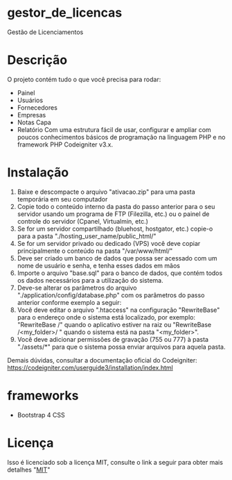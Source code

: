 # gestor_de_licencas

Gestão de Licenciamentos

# Descrição #
O projeto contém tudo o que você precisa para rodar:

- Painel
- Usuários
- Fornecedores
- Empresas
- Notas Capa
- Relatório
Com uma estrutura fácil de usar, configurar e ampliar com poucos conhecimentos básicos de programação na linguagem PHP e no framework PHP Codeigniter v3.x.

# Instalação #
1. Baixe e descompacte o arquivo "ativacao.zip" para uma pasta temporária em seu computador
2. Copie todo o conteúdo interno da pasta do passo anterior para o seu servidor usando um programa de FTP (Filezilla, etc.) ou o painel de controle do servidor (Cpanel, Virtualmin, etc.)
1. Se for um servidor compartilhado (bluehost, hostgator, etc.) copie-o para a pasta "./hosting_user_name/public_html/"
2. Se for um servidor privado ou dedicado (VPS) você deve copiar principalmente o conteúdo na pasta "/var/www/html/"
3. Deve ser criado um banco de dados que possa ser acessado com um nome de usuário e senha, e tenha esses dados em mãos
5. Importe o arquivo "base.sql" para o banco de dados, que contém todos os dados necessários para a utilização do sistema.
4. Deve-se alterar os parâmetros do arquivo "./application/config/database.php" com os parâmetros do passo anterior conforme exemplo a seguir:
5. Você deve editar o arquivo ".htaccess" na configuração "RewriteBase" para o endereço onde o sistema está localizado, por exemplo: "RewriteBase /" quando o aplicativo estiver na raiz ou "RewriteBase /<my_folder>/ " quando o sistema está na pasta "<my_folder>". 
6. Você deve adicionar permissões de gravação (755 ou 777) à pasta "./assets/*" para que o sistema possa enviar arquivos para aquela pasta.

Demais dúvidas, consultar a documentação oficial do Codeigniter: https://codeigniter.com/userguide3/installation/index.html

# frameworks #
- Bootstrap 4 CSS

# Licença #
Isso é licenciado sob a licença MIT, consulte o link a seguir para obter mais detalhes "[MIT](https://www.tldrlegal.com/l/mit)"

